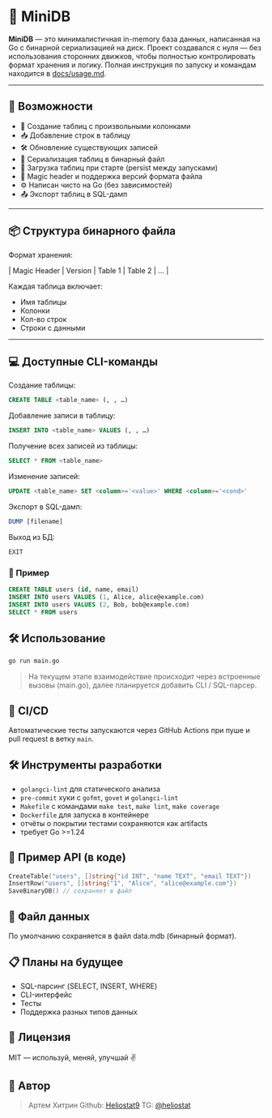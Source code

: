 # 🧬 MiniDB

**MiniDB** — это минималистичная in-memory база данных, написанная на Go с бинарной сериализацией на диск.
Проект создавался с нуля — без использования сторонних движков, чтобы полностью контролировать формат хранения и логику.
Полная инструкция по запуску и командам находится в [docs/usage.md](docs/usage.md).

---

## 🚀 Возможности

- 📝 Создание таблиц с произвольными колонками
- 📥 Добавление строк в таблицу
- 🛠 Обновление существующих записей
- 💾 Сериализация таблиц в бинарный файл
- 📂 Загрузка таблиц при старте (persist между запусками)
- 🔐 Magic header и поддержка версий формата файла
- ⚙️ Написан чисто на Go (без зависимостей)
- 📤 Экспорт таблиц в SQL-дамп

---

## 📦 Структура бинарного файла

Формат хранения:

| Magic Header | Version | Table 1 | Table 2 | … |

Каждая таблица включает:
- Имя таблицы
- Колонки
- Кол-во строк
- Строки с данными

---

## 💻 Доступные CLI-команды

Создание таблицы:
```sql
CREATE TABLE <table_name> (, , …)
```

Добавление записи в таблицу:
```sql
INSERT INTO <table_name> VALUES (, , …)
```

Получение всех записей из таблицы:
```sql
SELECT * FROM <table_name>
```

Изменение записей:
```sql
UPDATE <table_name> SET <column>='<value>' WHERE <column>='<cond>'
```

Экспорт в SQL-дамп:
```sql
DUMP [filename]
```

Выход из БД:
```sql
EXIT
```
### 🧠 Пример

```sql
CREATE TABLE users (id, name, email)
INSERT INTO users VALUES (1, Alice, alice@example.com)
INSERT INTO users VALUES (2, Bob, bob@example.com)
SELECT * FROM users
```

## 🛠 Использование

```bash
go run main.go
```


> На текущем этапе взаимодействие происходит через встроенные вызовы (main.go), далее планируется добавить CLI / SQL-парсер.

## 🔄 CI/CD

Автоматические тесты запускаются через GitHub Actions при пуше и pull request в ветку `main`.

## 🛠 Инструменты разработки
- `golangci-lint` для статического анализа
- `pre-commit` хуки с `gofmt`, `govet` и `golangci-lint`
- `Makefile` с командами `make test`, `make lint`, `make coverage`
- `Dockerfile` для запуска в контейнере
- отчёты о покрытии тестами сохраняются как artifacts
- требует Go >=1.24

## 🧱 Пример API (в коде)

```go
CreateTable("users", []string{"id INT", "name TEXT", "email TEXT"})
InsertRow("users", []string{"1", "Alice", "alice@example.com"})
SaveBinaryDB() // сохраняет в файл
```

## 📁 Файл данных

По умолчанию сохраняется в файл data.mdb (бинарный формат).

## 📋 Планы на будущее
- SQL-парсинг (SELECT, INSERT, WHERE)
- CLI-интерфейс
- Тесты
- Поддержка разных типов данных

## 📄 Лицензия

MIT — используй, меняй, улучшай ✌️

## 🤝 Автор

> Артем Хитрин
Github: [Heliostat9](https://github.com/Heliostat9)
TG: [@heliostat](https://t.me/heliostat)
